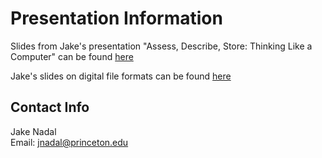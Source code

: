 # Presentation Information

Slides from Jake's presentation "Assess, Describe, Store: Thinking Like a Computer" can be found [here](https://drive.google.com/open?id=0Bwm23BLk__-NUnd0eXNTM3Y2Ymc)

Jake's slides on digital file formats can be found [here](https://drive.google.com/open?id=0Bwm23BLk__-NNmUwWll2T0pqZWs)


## Contact Info

Jake Nadal  
Email: jnadal@princeton.edu
